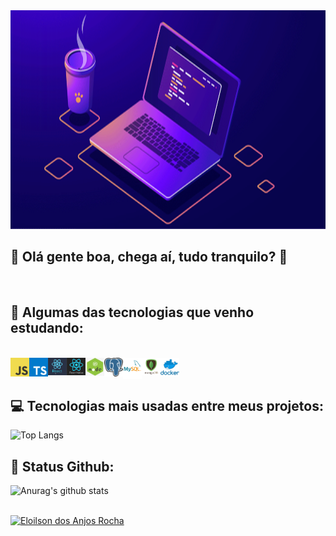 <img height="350" width="1500" src="https://github.com/eloilsondosanjos/eloilsondosanjos/blob/master/banner-github.png">

## 📌 Olá gente boa, chega aí, tudo tranquilo? :wave:

<br>

 ## 🚀 Algumas das tecnologias que venho estudando:
 
</br> 
<div>
<img align="left" alt="JavaScript" width="30px" src="https://github.com/eloilsondosanjos/eloilsondosanjos/blob/master/javascript.png" />
<img align="left" alt="Typescript" width="30px" src="https://github.com/eloilsondosanjos/eloilsondosanjos/blob/master/typescript.png" />
<img align="left" alt="ReactjS" width="30px" src="https://github.com/eloilsondosanjos/eloilsondosanjos/blob/master/react.png" />
<img align="left" alt="React Native" width="30px" src="https://github.com/eloilsondosanjos/eloilsondosanjos/blob/master/react-native.png" />
<img align="left" alt="Node JS" width="30px" src="https://github.com/eloilsondosanjos/eloilsondosanjos/blob/master/node.png" />
<img align="left" alt="Postgresql" width="30px" src="https://github.com/eloilsondosanjos/eloilsondosanjos/blob/master/postgresql.png" />
<img align="left" alt="MySQL" width="30px" src="https://github.com/eloilsondosanjos/eloilsondosanjos/blob/master/mysql.png" />
<img align="left" alt="MongoDB" width="30px" src="https://github.com/eloilsondosanjos/eloilsondosanjos/blob/master/mongo.png" />
<img align="left" alt="Docker" width="30px" src="https://github.com/eloilsondosanjos/eloilsondosanjos/blob/master/docker.png" />
</div>

</br>
</br>

  ## 💻 Tecnologias mais usadas entre meus projetos:

 ![Top Langs](https://github-readme-stats.vercel.app/api/top-langs/?username=eloilsondosanjos&layout=compact&hide_title=true)
 
 ## 🎯 Status Github:

 ![Anurag's github stats](https://github-readme-stats.vercel.app/api?username=eloilsondosanjos&show_icons=true&hide_title=true)
 
</br>
<a href="https://www.linkedin.com/in/eloilsondosanjosrocha/" target="_blank">
  <img alt="Eloilson dos Anjos Rocha" src="https://img.shields.io/badge/-Eloilson dos Anjos Rocha-9871F5?style=flat&logo=Linkedin&logoColor=white" />
</a>
 

